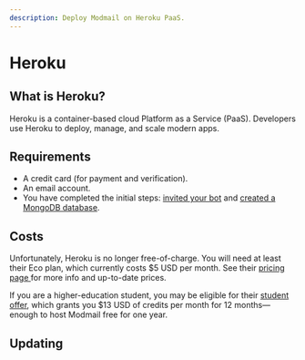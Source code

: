 ```yaml
---
description: Deploy Modmail on Heroku PaaS.
---
```


# Heroku

## What is Heroku? <a href="#what-is-railway" id="what-is-railway"></a>

Heroku is a container-based cloud Platform as a Service (PaaS). Developers use Heroku to deploy, manage, and scale modern apps.

## Requirements <a href="#requirements" id="requirements"></a>

* A credit card (for payment and verification).
* An email account.
* You have completed the initial steps: [invited your bot](./#create-a-discord-bot) and [created a MongoDB database](./#create-a-mongodb-database).

## Costs

Unfortunately, Heroku is no longer free-of-charge. You will need at least their Eco plan, which currently costs $5 USD per month. See their [pricing page ](https://www.heroku.com/pricing)for more info and up-to-date prices.

If you are a higher-education student, you may be eligible for their [student offer](https://www.heroku.com/github-students), which grants you $13 USD of credits per month for 12 months—enough to host Modmail free for one year.

## Updating
